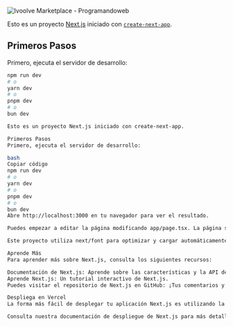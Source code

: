 ![Ivoolve Marketplace - Programandoweb](https://programandoweb.net/wp-content/uploads/2024/05/ivoolve-marketplace-demo-programandoweb-desarrollador-jorge-mendez-1024x490.jpg)

Esto es un proyecto [Next.js](https://nextjs.org/) iniciado con [`create-next-app`](https://github.com/vercel/next.js/tree/canary/packages/create-next-app).

## Primeros Pasos

Primero, ejecuta el servidor de desarrollo:

```bash
npm run dev
# o
yarn dev
# o
pnpm dev
# o
bun dev

Esto es un proyecto Next.js iniciado con create-next-app.

Primeros Pasos
Primero, ejecuta el servidor de desarrollo:

bash
Copiar código
npm run dev
# o
yarn dev
# o
pnpm dev
# o
bun dev
Abre http://localhost:3000 en tu navegador para ver el resultado.

Puedes empezar a editar la página modificando app/page.tsx. La página se actualiza automáticamente a medida que editas el archivo.

Este proyecto utiliza next/font para optimizar y cargar automáticamente Inter, una fuente personalizada de Google.

Aprende Más
Para aprender más sobre Next.js, consulta los siguientes recursos:

Documentación de Next.js: Aprende sobre las características y la API de Next.js.
Aprende Next.js: Un tutorial interactivo de Next.js.
Puedes visitar el repositorio de Next.js en GitHub: ¡Tus comentarios y contribuciones son bienvenidos!

Despliega en Vercel
La forma más fácil de desplegar tu aplicación Next.js es utilizando la Plataforma Vercel de los creadores de Next.js.

Consulta nuestra documentación de despliegue de Next.js para más detalles.
